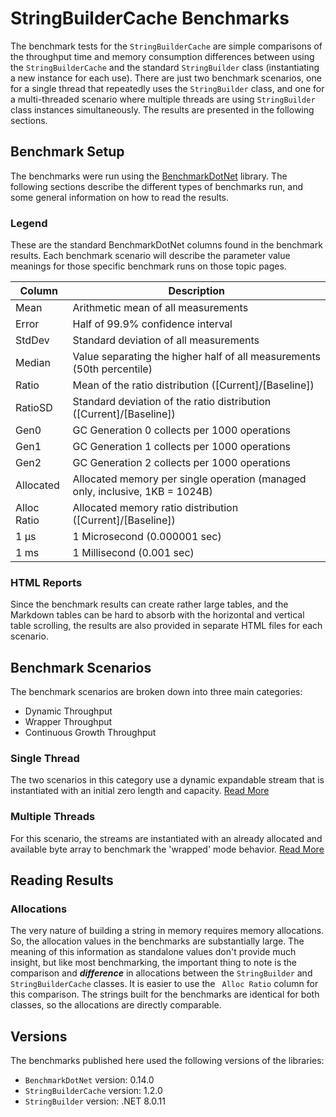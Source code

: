 ﻿# StringBuilderCache Benchmarks

The benchmark tests for the `StringBuilderCache` are simple comparisons of the throughput time and memory consumption differences between using the `StringBuilderCache` and the standard `StringBuilder` class (instantiating a new instance for each use). There are just two benchmark scenarios, one for a single thread that repeatedly uses the `StringBuilder` class, and one for a multi-threaded scenario where multiple threads are using `StringBuilder` class instances simultaneously. The results are presented in the following sections.

## Benchmark Setup

The benchmarks were run using the [BenchmarkDotNet](https://benchmarkdotnet.org/) library. The following sections describe the different types of benchmarks run, and some general information on how to read the results.

### Legend

These are the standard BenchmarkDotNet columns found in the benchmark results. Each benchmark scenario will describe the parameter value meanings for those specific benchmark runs on those topic pages.

| Column | Description |
| --- | --- |
| Mean | Arithmetic mean of all measurements
| Error | Half of 99.9% confidence interval
| StdDev | Standard deviation of all measurements
| Median | Value separating the higher half of all measurements (50th percentile)
| Ratio | Mean of the ratio distribution ([Current]/[Baseline])
| RatioSD | Standard deviation of the ratio distribution ([Current]/[Baseline])
| Gen0 | GC Generation 0 collects per 1000 operations
| Gen1 | GC Generation 1 collects per 1000 operations
| Gen2 | GC Generation 2 collects per 1000 operations
| Allocated | Allocated memory per single operation (managed only, inclusive, 1KB = 1024B)
| Alloc Ratio | Allocated memory ratio distribution ([Current]/[Baseline])
| 1 μs | 1 Microsecond (0.000001 sec)
| 1 ms | 1 Millisecond (0.001 sec)

### HTML Reports

Since the benchmark results can create rather large tables, and the Markdown tables can be hard to absorb with the horizontal and vertical table scrolling, the results are also provided in separate HTML files for each scenario. 

## Benchmark Scenarios

The benchmark scenarios are broken down into three main categories: 

- Dynamic Throughput
- Wrapper Throughput
- Continuous Growth Throughput

### Single Thread

The two scenarios in this category use a dynamic expandable stream that is instantiated with an initial zero length and capacity. [Read More](./dynamic-throughput-benchmarks.md)

### Multiple Threads

For this scenario, the streams are instantiated with an already allocated and available byte array to benchmark the 'wrapped' mode behavior. [Read More](./wrapper-throughput-benchmarks.md)

## Reading Results

### Allocations

The very nature of building a string in memory requires memory allocations. So, the allocation values in the benchmarks are substantially large. The meaning of this information as standalone values don't provide much insight, but like most benchmarking, the important thing to note is the comparison and _**difference**_ in allocations between the `StringBuilder` and `StringBuilderCache` classes. It is easier to use the ` Alloc Ratio` column for this comparison. The strings built for the benchmarks are identical for both classes, so the allocations are directly comparable.

## Versions

The benchmarks published here used the following versions of the libraries:

- `BenchmarkDotNet` version: 0.14.0
- `StringBuilderCache` version: 1.2.0
- `StringBuilder` version: .NET 8.0.11